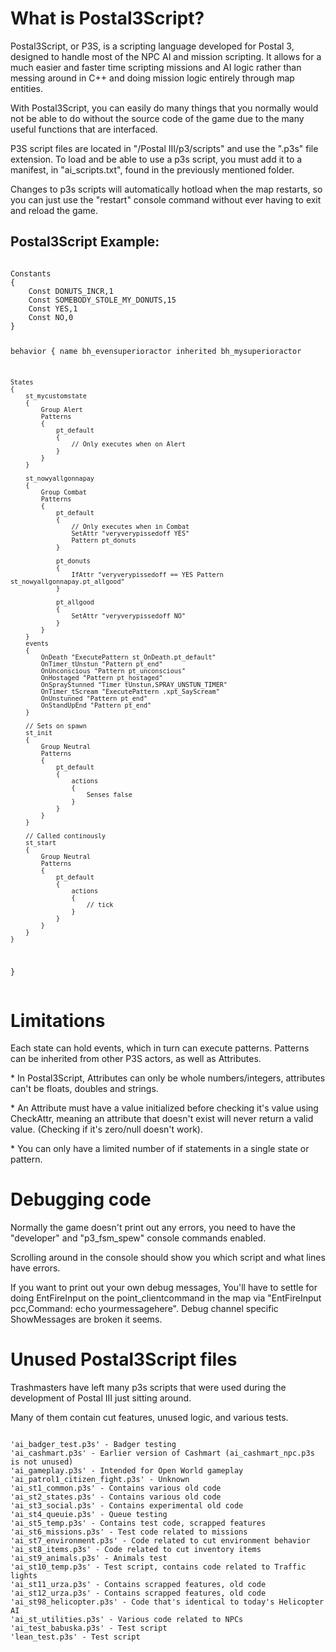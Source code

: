 # What is Postal3Script?

<p>Postal3Script, or P3S, is a scripting language developed for Postal 3, designed to handle most of the NPC AI and mission scripting.
It allows for a much easier and faster time scripting missions and AI logic rather than messing around in C++ and doing mission logic entirely through map entities.
<p>With Postal3Script, you can easily do many things that you normally would not be able to do without the source code of the game due to the many useful functions that are interfaced.
<p>P3S script files are located in "/Postal III/p3/scripts" and use the ".p3s" file extension. To load and be able to use a p3s script, you must add it to a manifest, in "ai_scripts.txt", found in the previously mentioned folder.
<p>Changes to p3s scripts will automatically hotload when the map restarts, so you can just use the "restart" console command without ever having to exit and reload the game.

<h2>Postal3Script Example:</h2>
<pre><code class="language-js">
Constants
{
	Const DONUTS_INCR,1
	Const SOMEBODY_STOLE_MY_DONUTS,15
	Const YES,1
	Const NO,0
}

behavior
{
	name bh_evensuperioractor
	inherited bh_mysuperioractor
	
	States
	{
		st_mycustomstate
		{
			Group Alert
			Patterns
			{
				pt_default
				{
					// Only executes when on Alert
				}
			}
		}
		
		st_nowyallgonnapay
		{
			Group Combat
			Patterns
			{
				pt_default
				{
					// Only executes when in Combat
					SetAttr	"veryverypissedoff YES"
					Pattern pt_donuts
				}
				
				pt_donuts
				{
					IfAttr "veryverypissedoff == YES Pattern st_nowyallgonnapay.pt_allgood"
				}
				
				pt_allgood
				{
					SetAttr	"veryverypissedoff NO"
				}
			}
		}
		events
		{
			OnDeath "ExecutePattern st_OnDeath.pt_default"
			OnTimer_tUnstun	"Pattern pt_end"
			OnUnconscious "Pattern pt_unconscious"
			OnHostaged "Pattern pt_hostaged"
			OnSprayStunned "Timer tUnstun,SPRAY_UNSTUN_TIMER"
			OnTimer_tScream "ExecutePattern .xpt_SayScream"
			OnUnstunned "Pattern pt_end"
			OnStandUpEnd "Pattern pt_end"
		}
		
		// Sets on spawn
		st_init
		{
			Group Neutral
			Patterns
			{
				pt_default
				{
					actions
					{
						Senses false
					}
				}
			}
		}
		
		// Called continously
		st_start
		{
			Group Neutral
			Patterns
			{
				pt_default
				{
					actions
					{
						// tick
					}
				}
			}
		}
	}
}
</code></pre>
<h1> Limitations </h1>
<p>Each state can hold events, which in turn can execute patterns. Patterns can be inherited from other P3S actors, as well as Attributes.
<p>* In Postal3Script, Attributes can only be whole numbers/integers, attributes can't be floats, doubles and strings.
<p>* An Attribute must have a value initialized before checking it's value using CheckAttr, meaning an attribute that doesn't exist will never return a valid value. (Checking if it's zero/null doesn't work).
<p>* You can only have a limited number of if statements in a single state or pattern.

<h1> Debugging code </h1>
<p>Normally the game doesn't print out any errors, you need to have the "developer" and "p3_fsm_spew" console commands enabled.</p>
<p>Scrolling around in the console should show you which script and what lines have errors.
<p>If you want to print out your own debug messages, You'll have to settle for doing EntFireInput on the point_clientcommand in the map via "EntFireInput pcc,Command: echo yourmessagehere". Debug channel specific ShowMessages are broken it seems.

<h1> Unused Postal3Script files </h1>
<p>Trashmasters have left many p3s scripts that were used during the development of Postal III just sitting around.
<p>Many of them contain cut features, unused logic, and various tests.
<pre><code class="language-js">
'ai_badger_test.p3s' - Badger testing
'ai_cashmart.p3s' - Earlier version of Cashmart (ai_cashmart_npc.p3s is not unused)
'ai_gameplay.p3s' - Intended for Open World gameplay
'ai_patrol1_citizen_fight.p3s' - Unknown
'ai_st1_common.p3s' - Contains various old code
'ai_st2_states.p3s' - Contains various old code
'ai_st3_social.p3s' - Contains experimental old code
'ai_st4_queuie.p3s' - Queue testing
'ai_st5_temp.p3s' - Contains test code, scrapped features
'ai_st6_missions.p3s' - Test code related to missions
'ai_st7_environment.p3s' - Code related to cut environment behavior
'ai_st8_items.p3s' - Code related to cut inventory items
'ai_st9_animals.p3s' - Animals test
'ai_st10_temp.p3s' - Test script, contains code related to Traffic lights
'ai_st11_urza.p3s' - Contains scrapped features, old code
'ai_st12_urza.p3s' - Contains scrapped features, old code
'ai_st98_helicopter.p3s' - Code that's identical to today's Helicopter AI
'ai_st_utilities.p3s' - Various code related to NPCs
'ai_test_babuska.p3s' - Test script
'lean_test.p3s' - Test script
</code></pre>